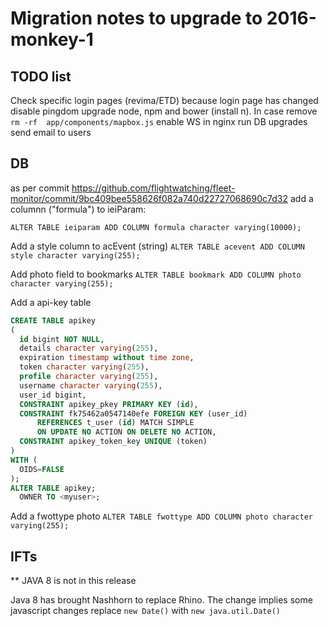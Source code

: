 Migration notes to upgrade to 2016-monkey-1
=========

TODO list
---
Check specific login pages (revima/ETD) because login page has changed
disable pingdom
upgrade node, npm and bower (install n).
    In case remove `rm -rf  app/components/mapbox.js`
enable WS in nginx
run DB upgrades
send email to users

DB
---
as per commit https://github.com/flightwatching/fleet-monitor/commit/9bc409bee558626f082a740d22727068690c7d32 add a columnn ("formula") to ieiParam:

`ALTER TABLE ieiparam ADD COLUMN formula character varying(10000);`

Add a style column to acEvent (string)
`ALTER TABLE acevent ADD COLUMN style character varying(255);`


Add photo field to bookmarks
`ALTER TABLE bookmark ADD COLUMN photo character varying(255);`

Add a api-key table
```sql
CREATE TABLE apikey
(
  id bigint NOT NULL,
  details character varying(255),
  expiration timestamp without time zone,
  token character varying(255),
  profile character varying(255),
  username character varying(255),
  user_id bigint,
  CONSTRAINT apikey_pkey PRIMARY KEY (id),
  CONSTRAINT fk75462a0547140efe FOREIGN KEY (user_id)
      REFERENCES t_user (id) MATCH SIMPLE
      ON UPDATE NO ACTION ON DELETE NO ACTION,
  CONSTRAINT apikey_token_key UNIQUE (token)
)
WITH (
  OIDS=FALSE
);
ALTER TABLE apikey;
  OWNER TO <myuser>;
```


Add a fwottype photo
`ALTER TABLE fwottype ADD COLUMN photo character varying(255);`

IFTs
---

** JAVA 8 is not in this release

Java 8 has brought Nashhorn to replace Rhino. The change implies some javascript changes
replace `new Date()` with `new java.util.Date()`

